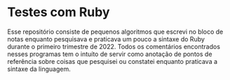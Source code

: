 # Testes com Ruby

Esse repositório consiste de pequenos algoritmos que escrevi no bloco de notas enquanto pesquisava e praticava um pouco a sintaxe do Ruby durante o primeiro trimestre de 2022.
Todos os comentários encontrados nesses programas tem o intuíto de servir como anotação de pontos de referência sobre coisas que pesquisei ou constatei enquanto praticava a sintaxe da linguagem.
